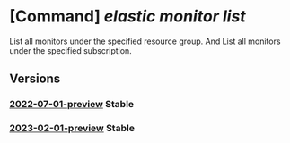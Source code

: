 # [Command] _elastic monitor list_

List all monitors under the specified resource group. And List all                                monitors under the specified subscription.

## Versions

### [2022-07-01-preview](/Resources/mgmt-plane/L3N1YnNjcmlwdGlvbnMve30vcHJvdmlkZXJzL21pY3Jvc29mdC5lbGFzdGljL21vbml0b3Jz/2022-07-01-preview.xml) **Stable**

<!-- mgmt-plane /subscriptions/{}/providers/microsoft.elastic/monitors 2022-07-01-preview -->
<!-- mgmt-plane /subscriptions/{}/resourcegroups/{}/providers/microsoft.elastic/monitors 2022-07-01-preview -->

### [2023-02-01-preview](/Resources/mgmt-plane/L3N1YnNjcmlwdGlvbnMve30vcHJvdmlkZXJzL21pY3Jvc29mdC5lbGFzdGljL21vbml0b3Jz/2023-02-01-preview.xml) **Stable**

<!-- mgmt-plane /subscriptions/{}/providers/microsoft.elastic/monitors 2023-02-01-preview -->
<!-- mgmt-plane /subscriptions/{}/resourcegroups/{}/providers/microsoft.elastic/monitors 2023-02-01-preview -->

